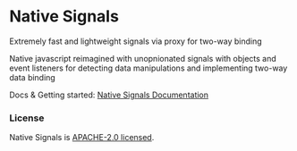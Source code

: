 # Native Signals

Extremely fast and lightweight signals via proxy for two-way binding

Native javascript reimagined with unopnionated signals with objects and event listeners for detecting data manipulations and implementing two-way data binding

Docs & Getting started:
[Native Signals Documentation](https://www.signa.ls)

### License

Native Signals is [APACHE-2.0 licensed](https://www.apache.org/licenses/LICENSE-2.0).

